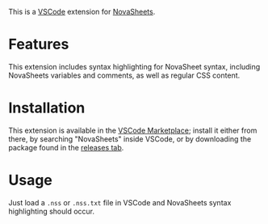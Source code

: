 This is a [VSCode](https://github.com/microsoft/vscode) extension for [NovaSheets](https://github.com/Nixinova/NovaSheets).

# Features
This extension includes syntax highlighting for NovaSheet syntax, including NovaSheets variables and comments, as well as regular CSS content.

# Installation
This extension is available in the [VSCode Marketplace](https://marketplace.visualstudio.com/items/Nixinova.novasheets); install it either from there, by searching "NovaSheets" inside VSCode, or by downloading the package found in the [releases tab](https://github.com/Nixinova/NovaSheets-vscode/releases).

# Usage
Just load a `.nss` or `.nss.txt` file in VSCode and NovaSheets syntax highlighting should occur.
